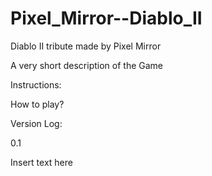 # Pixel_Mirror--Diablo_II
Diablo II tribute made by Pixel Mirror

A very short description of the Game

Instructions:

How to play?

Version Log:

0.1

Insert text here
